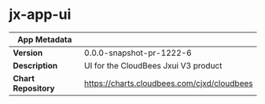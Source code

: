 # jx-app-ui

|App Metadata||
|---|---|
| **Version** | 0.0.0-snapshot-pr-1222-6 |
| **Description** | UI for the CloudBees Jxui V3 product |
| **Chart Repository** | https://charts.cloudbees.com/cjxd/cloudbees |
